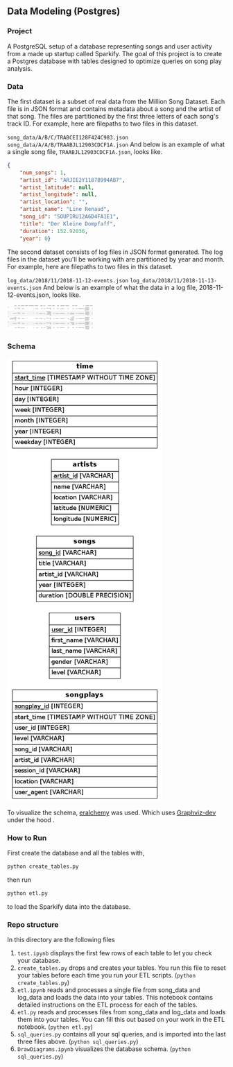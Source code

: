 ## Data Modeling (Postgres)

### Project
A PostgreSQL setup of a database representing songs and user activity from a made up startup called Sparkify. The goal of this project is to create a Postgres database with tables designed to optimize queries on song play analysis.

### Data
The first dataset is a subset of real data from the Million Song Dataset. Each file is in JSON format and contains metadata about a song and the artist of that song. The files are partitioned by the first three letters of each song's track ID. For example, here are filepaths to two files in this dataset.

`song_data/A/B/C/TRABCEI128F424C983.json`
`song_data/A/A/B/TRAABJL12903CDCF1A.json`
And below is an example of what a single song file, `TRAABJL12903CDCF1A.json`, looks like.
```json
{
    "num_songs": 1, 
    "artist_id": "ARJIE2Y1187B994AB7", 
    "artist_latitude": null, 
    "artist_longitude": null, 
    "artist_location": "", 
    "artist_name": "Line Renaud", 
    "song_id": "SOUPIRU12A6D4FA1E1", 
    "title": "Der Kleine Dompfaff", 
    "duration": 152.92036, 
    "year": 0}
```

The second dataset consists of log files in JSON format generated. The log files in the dataset you'll be working with are partitioned by year and month. For example, here are filepaths to two files in this dataset.

`log_data/2018/11/2018-11-12-events.json`
`log_data/2018/11/2018-11-13-events.json`
And below is an example of what the data in a log file, 2018-11-12-events.json, looks like.

<img src="assets/log-data.png" alt="" width="200"/>

### Schema

![](assets/schema.png)

To visualize the schema, [eralchemy](https://github.com/Alexis-benoist/eralchemy) was used. Which uses [Graphviz-dev](https://graphviz.org/download/) under the hood .

### How to Run

First create the database and all the tables with,

```bash
python create_tables.py
```

then run

```bash
python etl.py
```

to load the Sparkify data into the database.

### Repo structure
In this directory are the following files
1. `test.ipynb` displays the first few rows of each table to let you check your database.
2. `create_tables.py` drops and creates your tables. You run this file to reset your tables before each time you run your ETL scripts. (`python create_tables.py`)
3. `etl.ipynb` reads and processes a single file from song_data and log_data and loads the data into your tables. This notebook contains detailed instructions on the ETL process for each of the tables.
4. `etl.py` reads and processes files from song_data and log_data and loads them into your tables. You can fill this out based on your work in the ETL notebook. (`python etl.py`)
5. `sql_queries.py` contains all your sql queries, and is imported into the last three files above. (`python sql_queries.py`)
6. `DrawDiagrams.ipynb` visualizes the database schema. (`python sql_queries.py`)


